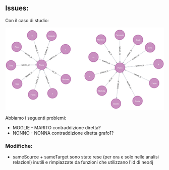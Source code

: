 ## Issues:

Con il caso di studio:

![](../Contents/graph.png)

Abbiamo i seguenti problemi:

- MOGLIE - MARITO contraddizione diretta?
- NONNO - NONNA contraddizione diretta grafo1?

### Modifiche:

- sameSource + sameTarget sono state rese (per ora e solo nelle analisi relazioni) inutili e rimpiazzate da funzioni che utilizzano l'id di neo4j 